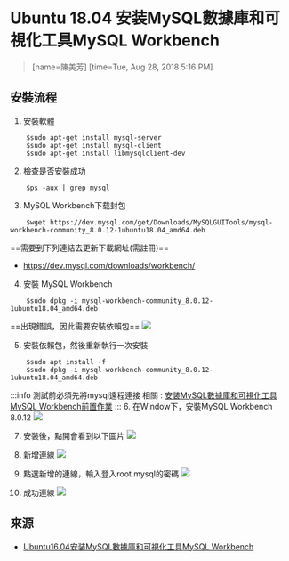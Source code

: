 # Ubuntu 18.04 安装MySQL數據庫和可視化工具MySQL Workbench

> [name=陳美芳]
> [time=Tue, Aug 28, 2018 5:16 PM]


## 安裝流程

1. 安裝軟體
```shell=
    $sudo apt-get install mysql-server 
    $sudo apt-get install mysql-client
    $sudo apt-get install libmysqlclient-dev
```

2. 檢查是否安裝成功
```shell=
    $ps -aux | grep mysql
```

3. MySQL Workbench下载封包
```shell=
    $wget https://dev.mysql.com/get/Downloads/MySQLGUITools/mysql-workbench-community_8.0.12-1ubuntu18.04_amd64.deb
```
==需要到下列連結去更新下載網址(需註冊)==
- https://dev.mysql.com/downloads/workbench/

4. 安裝 MySQL Workbench
```shell=
    $sudo dpkg -i mysql-workbench-community_8.0.12-1ubuntu18.04_amd64.deb
```

==出現錯誤，因此需要安裝依賴包==
![](https://i.imgur.com/WcvocNB.png)


5. 安裝依賴包，然後重新執行一次安裝
```shell=
    $sudo apt install -f
    $sudo dpkg -i mysql-workbench-community_8.0.12-1ubuntu18.04_amd64.deb
```
:::info
測試前必須先將mysql遠程連接
相關 : [安装MySQL數據庫和可視化工具MySQL Workbench前置作業](https://hackmd.io/VnFZDFLfTJ6uYEn4V9DbHQ)
:::
6. 在Window下，安裝MySQL Workbench 8.0.12
![](https://i.imgur.com/0i3zrOD.png)

7. 安裝後，點開會看到以下圖片
![](https://i.imgur.com/GMU1KPv.png)

8. 新增連線
![](https://i.imgur.com/Fcic4BW.png)

9. 點選新增的連線，輸入登入root mysql的密碼
![](https://i.imgur.com/0uGmuGC.png)

10. 成功連線
![](https://i.imgur.com/PySyzrV.png)



## 來源
- [Ubuntu16.04安装MySQL數據庫和可視化工具MySQL Workbench](https://blog.csdn.net/DreamHome_S/article/details/78137151)
